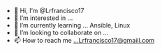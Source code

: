 - 👋 Hi, I’m @Lrfrancisco17
- 👀 I’m interested in ...
- 🌱 I’m currently learning ... Ansible, Linux
- 💞️ I’m looking to collaborate on ...
- 📫 How to reach me ...Lrfrancisco17@gmaiil.com

<!---
Lrfrancisco17/Lrfrancisco17 is a ✨ special ✨ repository because its `README.md` (this file) appears on your GitHub profile.
You can click the Preview link to take a look at your changes.
--->
